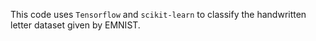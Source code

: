 This code uses `Tensorflow` and `scikit-learn` to classify the handwritten letter dataset given by EMNIST. 
